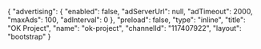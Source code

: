 {
    "advertising": {
        "enabled": false,
        "adServerUrl": null,
        "adTimeout": 2000,
        "maxAds": 100,
        "adInterval": 0
    },
    "preload": false,
    "type": "inline",
    "title": "OK Project",
    "name": "ok-project",
    "channelId": "117407922",
    "layout": "bootstrap"
}